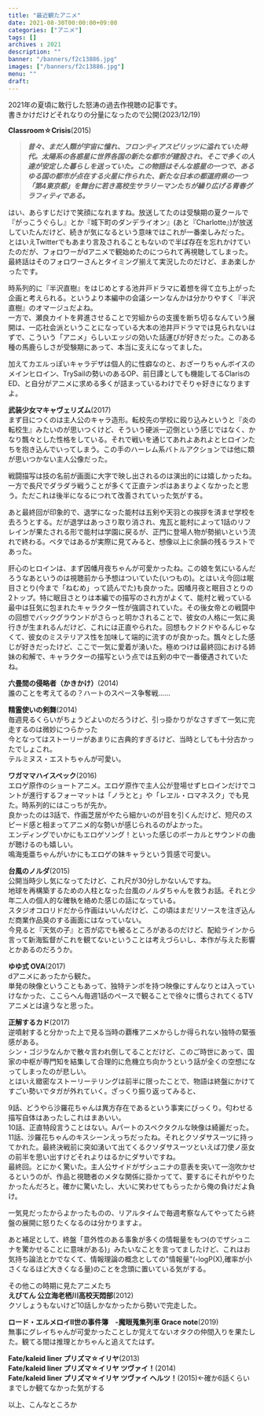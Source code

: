 ```yaml
---
title: "最近観たアニメ"
date: 2021-08-30T00:00:00+09:00
categories: ["アニメ"]
tags: []
archives : 2021
description: ""
banner: "/banners/f2c13886.jpg"
images: ["/banners/f2c13886.jpg"]
menu: ""
draft:
---
```

2021年の夏頃に敢行した怒涛の過去作視聴の記事です。  
書きかけだけどそれなりの分量になったので公開(2023/12/19)  


**Classroom☆Crisis**(2015)
<!--more-->  
<blockquote>
<strong><em>昔々、まだ人類が宇宙に憧れ、フロンティアスピリッツに溢れていた時代。太陽系の各惑星に世界各国の新たな都市が建設され、そこで多くの人達が安定した暮らしを送っていた。この物語はそんな惑星の一つで、あるゆる国の都市が点在する火星に作られた、新たな日本の都道府県の一つ「第4東京都」を舞台に若き高校生サラリーマンたちが繰り広げる青春グラフィティである。</em></strong><br />
</blockquote>

はい、あらすじだけで笑顔になれますね。放送してたのは受験期の夏クールで『がっこうぐらし』とか『城下町のダンデライオン』(あと『Charlotte』)が放送していたんだけど、続きが気になるという意味ではこれが一番楽しみだった。  
とはいえTwitterでもあまり言及されることもないので半ば存在を忘れかけていたのだが、フォロワーがdアニメで観始めたのにつられて再視聴してしまった。最終話はそのフォロワーさんとタイミング揃えて実況したのだけど、まあ楽しかったです。  

時系列的に『半沢直樹』をはじめとする池井戸ドラマに着想を得て立ち上がった企画と考えられる。というより本編中の会議シーンなんかは分かりやすく『半沢直樹』のオマージュだよね。   
一方で、瀬良カイトを昇進させることで労組からの支援を断ち切るなんていう展開は、一応社会派ということになっている大本の池井戸ドラマでは見られないはずで、こういう「アニメ」らしいエッジの効いた話運びが好きだった。このある種の馬鹿らしさが受験期にあって、本当に支えになってました。  

加えてカエルっぽいキャラデザは個人的に性癖なのと、おざーりちゃんボイスのメインヒロイン、TrySailの勢いのあるOP、前日譚としても機能してるClarisのED、と自分がアニメに求める多くが詰まっているわけでそりゃ好きになりますよ。

**武装少女マキャヴェリズム**(2017)  
まず目につくのは主人公のキャラ造形。転校先の学校に殴り込みというと『炎の転校生』みたいのが思いつくけど、そういう硬派一辺倒という感じではなく、かなり飄々とした性格をしている。それで戦いを通じてあれよあれよとヒロインたちを抱き込んでいってしまう。この手のハーレム系バトルアクションでは他に類が思いつかない主人公像だった。  

戦闘描写は技の名前が画面に大字で映し出されるのは演出的には嬉しかったね。一方で長尺でダラダラ戦うことが多くて正直テンポはあまりよくなかったと思う。ただこれは後半になるにつれて改善されていった気がする。  

あと最終回が印象的で、退学になった能村は五剣や天羽との挨拶を済ませ学校を去ろうとする。だが退学はあっさり取り消され、鬼瓦と能村によって1話のリフレインが果たされる形で能村は学園に戻るが、正門に登場人物が勢揃いという流れで終わる。ベタではあるが実際に見てみると、想像以上に余韻の残るラストであった。  

肝心のヒロインは、まず因幡月夜ちゃんが可愛かったね。この娘を気にいるんだろうなあというのは視聴前から予想はついていた(いつもの)。とはいえ今回は眠目さとり(今まで「ねむめ」って読んでた)も良かった。因幡月夜と眠目さとりの2トップ。特に眠目さとりは本編での描写のされ方がよくて、能村と戦っている最中は狂気に包まれたキャラクター性が強調されていた。その後女帝との戦闘中の回想でバックグラウンドがさらっと明かされることで、彼女の人格に一気に奥行きが生まれるんだけど、これには正直やられた。回想もクドクドやるんじゃなくて、彼女のミステリアス性を加味して端的に流すのが良かった。飄々とした感じが好きだったけど、ここで一気に愛着が湧いた。極めつけは最終回における姉妹の和解で、キャラクターの描写という点では五剣の中で一番優遇されていたね。  

**六畳間の侵略者（かきかけ）**(2014)  
誰のことを考えてるの？ハートのスペース争奪戦……

**精霊使いの剣舞**(2014)  
毎週見るくらいがちょうどよいのだろうけど、引っ掛かりがなさすぎて一気に完走するのは微妙につらかった  
今となってはストーリーがあまりに古典的すぎるけど、当時としても十分古かったでしょこれ。  
テルミヌス・エストちゃんが可愛い。  

**ワガママハイスペック**(2016)  
エロゲ原作のショートアニメ。エロゲ原作で主人公が登場せずヒロインだけでコントが進行するフォーマットは「ノラとと」や「レヱル・ロマネスク」でも見た。時系列的にはこっちが先か。  
良かったのは3話で、作画芝居がやたら細かいのが目を引くんだけど、短尺のスピード感と相まってアニメ的な勢いが感じられるのがよかった。  
エンディングでいかにもエロゲソング！といった感じのボーカルとサウンドの曲が聴けるのも嬉しい。  
鳴海兎亜ちゃんがいかにもエロゲの妹キャラという質感で可愛い。

**台風のノルダ**(2015)  
公開当時少し気になってたけど、これ尺が30分しかないんですね。  
地球を再構築するための人柱となった台風のノルダちゃんを救うお話。それと少年二人の個人的な確執を絡めた感じの話になっている。  
スタジオコロリドだから作画はいいんだけど、この頃はまだリソースを注ぎ込んだ商業作品臭のする画面にはなっていない。  
今見ると『天気の子』と否が応でも被るところがあるのだけど、配給ラインから言って新海監督がこれを観てないということは考えづらいし、本作が与えた影響とかあるのだろうか。  

**ゆゆ式 OVA**(2017)  
dアニメにあったから観た。  
単発の映像ということもあって、独特テンポを持つ映像にすんなりとは入っていけなかった、ここらへん毎週1話のペースで観ることで徐々に慣らされてくるTVアニメとは違うなと思った。

**正解するカド**(2017)  
逆噴射すると分かった上で見る当時の覇権アニメからしか得られない独特の緊張感がある。  
シン・ゴジラなんかで散々言われ倒してることだけど、このご時世にあって、国家の中枢が専門知を結集して合理的に危機立ち向かうという話が全くの空想になってしまったのが悲しい。  
とはいえ緻密なストーリーテリングは前半に限ったことで、物語は終盤にかけてすごい勢いでタガが外れていく。ざっくり振り返ってみると、

9話、どうやら沙羅花ちゃんは異方存在であるという事実にびっくり。匂わせる描写自体はあったしこれはまあいい。  
10話、正直特段言うことはない。Aパートのスペクタクルな映像は綺麗だった。  
11話、沙羅花ちゃんのキスシーンえっちだったね。それとクソダサスーツに持ってかれた。最終決戦前に突如湧いて出てくるクソダサスーツといえば刀使ノ巫女の前半を思い出すけどそれよりはるかにダサいですね。  
最終回。とにかく驚いた。主人公サイドがザシュニナの意表を突いて一泡吹かせるというのが、作品と視聴者のメタな関係に掛かってて、要するにそれがやりたかったんだろと。確かに驚いたし、大いに笑わせてもらったから俺の負けだよ負け。  

一気見だったからよかったものの、リアルタイムで毎週考察なんてやってたら終盤の展開に怒りたくなるのは分かりますよ。

あと補足として、終盤「意外性のある事象が多くの情報量をもつ(のでザシュニナを驚かせることに意味がある)」みたいなことを言ってましたけど、これはお気持ち論法とかでなくて、情報理論の概念としての"情報量"(-logP(X),確率が小さくなるほど大きくなる量)のことを念頭に置いている気がする。  

その他この時期に見たアニメたち  
**えびてん 公立海老栖川高校天悶部**(2012)  
クソしょうもないけど10話しかなかったから勢いで完走した。  

**ロード・エルメロイⅡ世の事件簿　-魔眼蒐集列車 Grace note**(2019)  
無事にグレイちゃんが可愛かったことしか覚えてないオタクの仲間入りを果たした。観てる間は推理とかちゃんと追えてたはず。

**Fate/kaleid liner プリズマ☆イリヤ**(2013)  
**Fate/kaleid liner プリズマ☆イリヤ ツヴァイ！**(2014)  
**Fate/kaleid liner プリズマ☆イリヤ ツヴァイ ヘルツ！**(2015)←確か6話くらいまでしか観てなかった気がする  

以上、こんなところか
